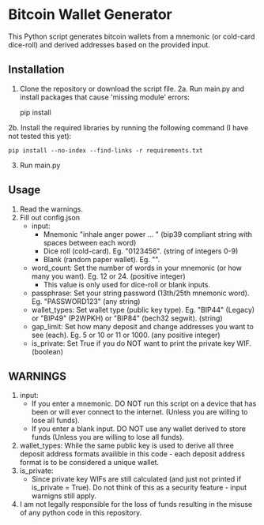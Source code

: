 # Bitcoin Wallet Generator

This Python script generates bitcoin wallets from a mnemonic (or cold-card dice-roll) and derived addresses based on the provided input.

## Installation

1. Clone the repository or download the script file.
2a. Run main.py and install packages that cause 'missing module' errors:

 	pip install <missing-package>
  
2b. Install the required libraries by running the following command (I have not tested this yet):

	pip install --no-index --find-links -r requirements.txt
 
3. Run main.py
   
## Usage

1. Read the warnings.
2. Fill out config.json
    * input: 
        * Mnemonic "inhale anger power ... " (bip39 compliant string with spaces between each word)
        * Dice roll (cold-card). Eg. "0123456". (string of integers 0-9)
        * Blank (random paper wallet). Eg. "".
    * word_count: Set the number of words in your mnemonic (or how many you want). Eg. 12 or 24. (positive integer)
        * This value is only used for dice-roll or blank inputs. 
    * passphrase: Set your string password (13th/25th mnemonic word). Eg. "PASSWORD123" (any string)
    * wallet_types: Set wallet type (public key type). Eg. "BIP44" (Legacy) or "BIP49" (P2WPKH) or "BIP84" (bech32 segwit). (string)
    * gap_limit: Set how many deposit and change addresses you want to see (each). Eg. 5 or 10 or 11 or 1000. (any positive integer)
    * is_private: Set True if you do NOT want to print the private key WIF. (boolean)
    
## WARNINGS
1. input:
    * If you enter a mnemonic. DO NOT run this script on a device that has been or will ever connect to the internet. (Unless you are willing to lose all funds). 
    * If you enter a blank input. DO NOT use any wallet derived to store funds (Unless you are willing to lose all funds).
2. wallet_types: While the same public key is used to derive all three deposit address formats availible in this code - each deposit address format is to be considered a unique wallet.  
3. is_private:
    * Since private key WIFs are still calculated (and just not printed if is_private = True). Do not think of this as a security feature - input warnigns still apply.
4. I am not legally responsible for the loss of funds resulting in the misuse of any python code in this repository. 
